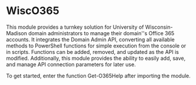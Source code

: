 # WiscO365
This module provides a turnkey solution for University of Wisconsin-Madison domain administrators to manage their domain''s Office 365 accounts. It integrates the Domain Admin API, converting all available methods to PowerShell functions for simple execution from the console or in scripts. Functions can be added, removed, and updated as the API is modified. Additionally, this module provides the ability to easily add, save, and manage API connection parameters for later use.

To get started, enter the function Get-O365Help after importing the module.
